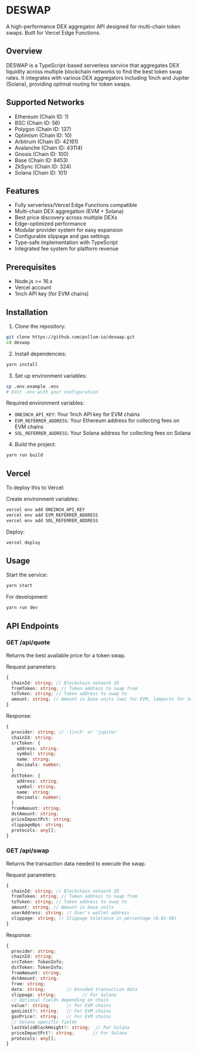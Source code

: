 # DESWAP

A high-performance DEX aggregator API designed for multi-chain token swaps.
Built for Vercel Edge Functions.

## Overview

DESWAP is a TypeScript-based serverless service that aggregates DEX liquidity across multiple blockchain networks to find the best token swap rates. It integrates with various DEX aggregators including 1inch and Jupiter (Solana), providing optimal routing for token swaps.

## Supported Networks

- Ethereum (Chain ID: 1)
- BSC (Chain ID: 56)
- Polygon (Chain ID: 137)
- Optimism (Chain ID: 10)
- Arbitrum (Chain ID: 42161)
- Avalanche (Chain ID: 43114)
- Gnosis (Chain ID: 100)
- Base (Chain ID: 8453)
- ZkSync (Chain ID: 324)
- Solana (Chain ID: 101)

## Features

- Fully serverless/Vercel Edge Functions compatible
- Multi-chain DEX aggregation (EVM + Solana)
- Best price discovery across multiple DEXs
- Edge-optimized performance
- Modular provider system for easy expansion
- Configurable slippage and gas settings
- Type-safe implementation with TypeScript
- Integrated fee system for platform revenue

## Prerequisites

- Node.js >= 16.x
- Vercel account
- 1inch API key (for EVM chains)

## Installation

1. Clone the repository:

```bash
git clone https://github.com/pollum-io/deswap.git
cd deswap
```

2. Install dependencies:

```bash
yarn install
```

3. Set up environment variables:

```bash
cp .env.example .env
# Edit .env with your configuration
```

Required environment variables:

- `ONEINCH_API_KEY`: Your 1inch API key for EVM chains
- `EVM_REFERRER_ADDRESS`: Your Ethereum address for collecting fees on EVM chains
- `SOL_REFERRER_ADDRESS`: Your Solana address for collecting fees on Solana

4. Build the project:

```bash
yarn run build
```

## Vercel

To deploy this to Vercel:

Create environment variables:

```bash
vercel env add ONEINCH_API_KEY
vercel env add EVM_REFERRER_ADDRESS
vercel env add SOL_REFERRER_ADDRESS
```

Deploy:

```bash
vercel deploy
```

## Usage

Start the service:

```bash
yarn start
```

For development:

```bash
yarn run dev
```

## API Endpoints

### GET /api/quote

Returns the best available price for a token swap.

Request parameters:

```typescript
{
  chainId: string; // Blockchain network ID
  fromToken: string; // Token address to swap from
  toToken: string; // Token address to swap to
  amount: string; // Amount in base units (wei for EVM, lamports for Solana)
}
```

Response:

```typescript
{
  provider: string; // '1inch' or 'jupiter'
  chainId: string;
  srcToken: {
    address: string;
    symbol: string;
    name: string;
    decimals: number;
  }
  dstToken: {
    address: string;
    symbol: string;
    name: string;
    decimals: number;
  }
  fromAmount: string;
  dstAmount: string;
  priceImpactPct: string;
  slippageBps: string;
  protocols: any[];
}
```

### GET /api/swap

Returns the transaction data needed to execute the swap.

Request parameters:

```typescript
{
  chainId: string; // Blockchain network ID
  fromToken: string; // Token address to swap from
  toToken: string; // Token address to swap to
  amount: string; // Amount in base units
  userAddress: string; // User's wallet address
  slippage: string; // Slippage tolerance in percentage (0.01-50)
}
```

Response:

```typescript
{
  provider: string;
  chainId: string;
  srcToken: TokenInfo;
  dstToken: TokenInfo;
  fromAmount: string;
  dstAmount: string;
  from: string;
  data: string;        // Encoded transaction data
  slippage: string;          // For Solana
  // Optional fields depending on chain
  value?: string;      // For EVM chains
  gasLimit?: string;   // For EVM chains
  gasPrice?: string;   // For EVM chains
  // Solana specific fields
  lastValidBlockHeight?: string;  // For Solana
  priceImpactPct?: string;       // For Solana
  protocols: any[];
}
```
